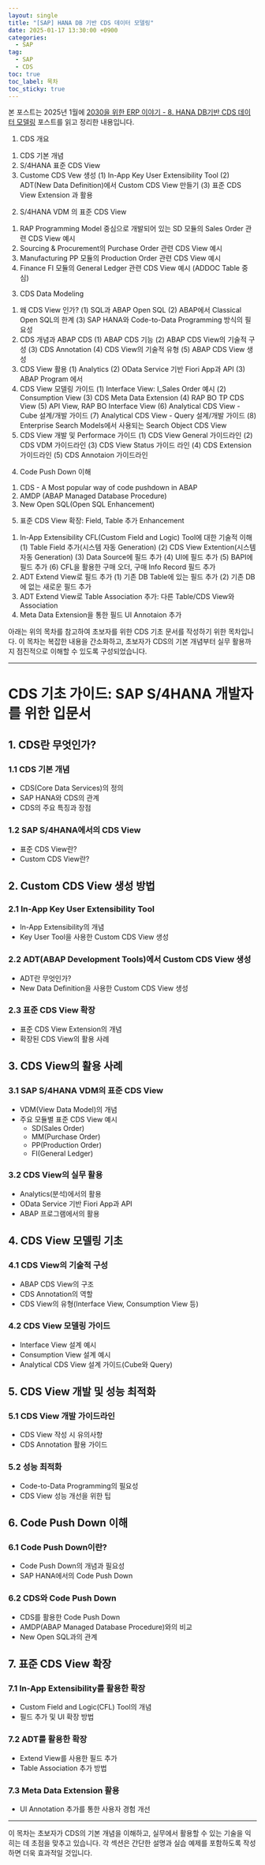 ```yaml
---
layout: single
title: "[SAP] HANA DB 기반 CDS 데이터 모델링"
date: 2025-01-17 13:30:00 +0900
categories: 
  - SAP
tag: 
  - SAP
  - CDS
toc: true
toc_label: 목차
toc_sticky: true
---
```


본 포스트는 2025년 1월에 [2030을 위한 ERP 이야기 - 8. HANA DB기반 CDS 데이터 모델링](https://brunch.co.kr/@lifeisex/10) 포스트를 읽고 정리한 내용입니다.

1. CDS 개요
  1) CDS 기본 개념
  2) S/4HANA 표준 CDS View
  3) Custome CDS Vew 생성
    (1) In-App Key User Extensibility Tool
    (2) ADT(New Data Definition)에서 Custom CDS View 만들기
    (3) 표준 CDS View Extension 과 활용
2. S/4HANA VDM 의 표준 CDS View
  1) RAP Programming Model 중심으로 개발되어 있는 SD 모듈의 Sales Order 관련 CDS View 예시
  2) Sourcing & Procurement의 Purchase Order 관련 CDS View 예시
  3) Manufacturing PP 모듈의 Production Order 관련 CDS View 예시
  4) Finance FI 모듈의 General Ledger 관련 CDS View 예시 (ADDOC Table 중심)
3. CDS Data Modeling
  1) 왜 CDS View 인가?
    (1) SQL과 ABAP Open SQL
    (2) ABAP에서 Classical Open SQL의 한계
    (3) SAP HANA와 Code-to-Data Programming 방식의 필요성
  2) CDS 개념과 ABAP CDS
    (1) ABAP CDS 기능
    (2) ABAP CDS View의 기술적 구성
    (3) CDS Annotation
    (4) CDS View의 기술적 유형
    (5) ABAP CDS View 생성
  3) CDS View 활용
    (1) Analytics
    (2) OData Service 기반 Fiori App과 API
    (3) ABAP Program 에서
  4) CDS View 모델링 가이드
    (1) Interface View: I_Sales Order 예시
    (2) Consumption View
    (3) CDS Meta Data Extension
    (4) RAP BO TP CDS View
    (5) API View, RAP BO Interface View
    (6) Analytical CDS View - Cube 설계/개발 가이드
    (7) Analytical CDS View - Query 설계/개발 가이드
    (8) Enterprise Search Models에서 사용되는 Search Object CDS View
  5) CDS View 개발 및 Performace 가이드
    (1) CDS View General 가이드라인
    (2) CDS VDM 가이드라인
    (3) CDS View Status 가이드 라인
    (4) CDS Extension 가이드라인
    (5) CDS Annotaion 가이드라인
4. Code Push Down 이해
  1) CDS - A Most popular way of code pushdown in ABAP
  2) AMDP (ABAP Managed Database Procedure)
  3) New Open SQL(Open SQL Enhancement)
5. 표준 CDS View 확장: Field, Table 추가 Enhancement
  1) In-App Extensibility CFL(Custom Field and Logic) Tool에 대한 기술적 이해
    (1) Table Field 추가(시스템 자동 Generation)
    (2) CDS View Extention(시스템 자동 Generation)
    (3) Data Source에 필드 추가
    (4) UI에 필드 추가
    (5) BAPI에 필드 추가
    (6) CFL을 활용한 구매 오더, 구매 Info Record 필드 추가
  2) ADT Extend View로 필드 추가
    (1) 기존 DB Table에 있는 필드 추가
    (2) 기존 DB에 없는 새로운 필드 추가
  3) ADT Extend View로 Table Association 추가: 다른 Table/CDS View와 Association
  4) Meta Data Extension을 통한 필드 UI Annotaion 추가



아래는 위의 목차를 참고하여 초보자를 위한 CDS 기초 문서를 작성하기 위한 목차입니다. 이 목차는 복잡한 내용을 간소화하고, 초보자가 CDS의 기본 개념부터 실무 활용까지 점진적으로 이해할 수 있도록 구성되었습니다.

---

# CDS 기초 가이드: SAP S/4HANA 개발자를 위한 입문서

## 1. CDS란 무엇인가?
### 1.1 CDS 기본 개념
- CDS(Core Data Services)의 정의
- SAP HANA와 CDS의 관계
- CDS의 주요 특징과 장점

### 1.2 SAP S/4HANA에서의 CDS View
- 표준 CDS View란?
- Custom CDS View란?

## 2. Custom CDS View 생성 방법
### 2.1 In-App Key User Extensibility Tool
- In-App Extensibility의 개념
- Key User Tool을 사용한 Custom CDS View 생성

### 2.2 ADT(ABAP Development Tools)에서 Custom CDS View 생성
- ADT란 무엇인가?
- New Data Definition을 사용한 Custom CDS View 생성

### 2.3 표준 CDS View 확장
- 표준 CDS View Extension의 개념
- 확장된 CDS View의 활용 사례

## 3. CDS View의 활용 사례
### 3.1 SAP S/4HANA VDM의 표준 CDS View
- VDM(View Data Model)의 개념
- 주요 모듈별 표준 CDS View 예시
  - SD(Sales Order)
  - MM(Purchase Order)
  - PP(Production Order)
  - FI(General Ledger)

### 3.2 CDS View의 실무 활용
- Analytics(분석)에서의 활용
- OData Service 기반 Fiori App과 API
- ABAP 프로그램에서의 활용

## 4. CDS View 모델링 기초
### 4.1 CDS View의 기술적 구성
- ABAP CDS View의 구조
- CDS Annotation의 역할
- CDS View의 유형(Interface View, Consumption View 등)

### 4.2 CDS View 모델링 가이드
- Interface View 설계 예시
- Consumption View 설계 예시
- Analytical CDS View 설계 가이드(Cube와 Query)

## 5. CDS View 개발 및 성능 최적화
### 5.1 CDS View 개발 가이드라인
- CDS View 작성 시 유의사항
- CDS Annotation 활용 가이드

### 5.2 성능 최적화
- Code-to-Data Programming의 필요성
- CDS View 성능 개선을 위한 팁

## 6. Code Push Down 이해
### 6.1 Code Push Down이란?
- Code Push Down의 개념과 필요성
- SAP HANA에서의 Code Push Down

### 6.2 CDS와 Code Push Down
- CDS를 활용한 Code Push Down
- AMDP(ABAP Managed Database Procedure)와의 비교
- New Open SQL과의 관계

## 7. 표준 CDS View 확장
### 7.1 In-App Extensibility를 활용한 확장
- Custom Field and Logic(CFL) Tool의 개념
- 필드 추가 및 UI 확장 방법

### 7.2 ADT를 활용한 확장
- Extend View를 사용한 필드 추가
- Table Association 추가 방법

### 7.3 Meta Data Extension 활용
- UI Annotation 추가를 통한 사용자 경험 개선

---

이 목차는 초보자가 CDS의 기본 개념을 이해하고, 실무에서 활용할 수 있는 기술을 익히는 데 초점을 맞추고 있습니다. 각 섹션은 간단한 설명과 실습 예제를 포함하도록 작성하면 더욱 효과적일 것입니다.
